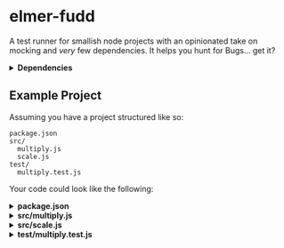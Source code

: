 # elmer-fudd

A test runner for smallish node projects with an opinionated take on mocking and _very_ few dependencies. It helps you hunt for Bugs... get it?

<details><summary><strong>Dependencies</strong></summary><div>
  
|Package|Why|
|:------|:--|
|`pirates`| for patching require |
|`stack-trace`| for identifying call sites |

</div></details>

## Example Project

Assuming you have a project structured like so:

```
package.json
src/
  multiply.js
  scale.js
test/
  multiply.test.js
```

Your code could look like the following:

<details><summary><strong>package.json</strong></summary><div>
  
```json
{
  "elmer-fudd": {
    "ext": "test.js",
    "root": "test",
    "alias": {
      "@src": "src"
    }
  },
  "scripts": {
    "test": "elmer-fudd"
  },
}
```

</div></details>

<details><summary><strong>src/multiply.js</strong></summary><div>
  
```javascript
const scale = require('./scale');
module.exports = (value) => value * scale;
```

</div></details>

<details><summary><strong>src/scale.js</strong></summary><div>
  
```javascript
module.exports = 10;
```

</div></details>

</div></details>

<details><summary><strong>test/multiply.test.js</strong></summary><div>
  
```javascript
const { test, assert } = require('elmer-fudd');

test({
  name: 'Multiply without mocking',
  unit: '@src/multiply',
  spec: (multiply) => {
    assert.equal(multiply(5), 50);
  }
});

test({
  name: 'Multiply with mocked scale',
  unit: '@src/multiply',
  mock: [
    ['@src/scale', 2]
  ],
  spec: (multiply) => {
    assert.equal(multiply(5), 10);
  }
});

```
